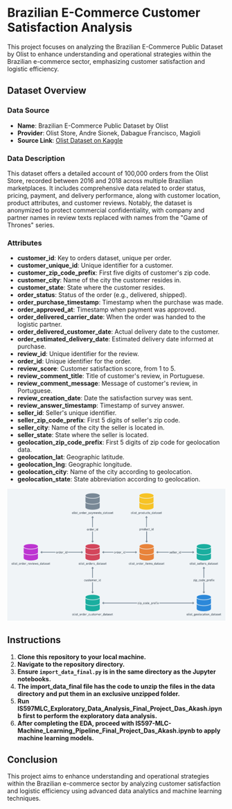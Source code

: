 # Brazilian E-Commerce Customer Satisfaction Analysis

This project focuses on analyzing the Brazilian E-Commerce Public Dataset by Olist to enhance understanding and operational strategies within the Brazilian e-commerce sector, emphasizing customer satisfaction and logistic efficiency.

## Dataset Overview

### Data Source
- **Name**: Brazilian E-Commerce Public Dataset by Olist
- **Provider**: Olist Store, Andre Sionek, Dabague Francisco, Magioli
- **Source Link**: [Olist Dataset on Kaggle](https://www.kaggle.com/datasets/olistbr/brazilian-ecommerce/data)

### Data Description
This dataset offers a detailed account of 100,000 orders from the Olist Store, recorded between 2016 and 2018 across multiple Brazilian marketplaces. It includes comprehensive data related to order status, pricing, payment, and delivery performance, along with customer location, product attributes, and customer reviews. Notably, the dataset is anonymized to protect commercial confidentiality, with company and partner names in review texts replaced with names from the "Game of Thrones" series.

### Attributes
- **customer_id**: Key to orders dataset, unique per order.
- **customer_unique_id**: Unique identifier for a customer.
- **customer_zip_code_prefix**: First five digits of customer's zip code.
- **customer_city**: Name of the city the customer resides in.
- **customer_state**: State where the customer resides.
- **order_status**: Status of the order (e.g., delivered, shipped).
- **order_purchase_timestamp**: Timestamp when the purchase was made.
- **order_approved_at**: Timestamp when payment was approved.
- **order_delivered_carrier_date**: When the order was handed to the logistic partner.
- **order_delivered_customer_date**: Actual delivery date to the customer.
- **order_estimated_delivery_date**: Estimated delivery date informed at purchase.
- **review_id**: Unique identifier for the review.
- **order_id**: Unique identifier for the order.
- **review_score**: Customer satisfaction score, from 1 to 5.
- **review_comment_title**: Title of customer's review, in Portuguese.
- **review_comment_message**: Message of customer's review, in Portuguese.
- **review_creation_date**: Date the satisfaction survey was sent.
- **review_answer_timestamp**: Timestamp of survey answer.
- **seller_id**: Seller's unique identifier.
- **seller_zip_code_prefix**: First 5 digits of seller's zip code.
- **seller_city**: Name of the city the seller is located in.
- **seller_state**: State where the seller is located.
- **geolocation_zip_code_prefix**: First 5 digits of zip code for geolocation data.
- **geolocation_lat**: Geographic latitude.
- **geolocation_lng**: Geographic longitude.
- **geolocation_city**: Name of the city according to geolocation.
- **geolocation_state**: State abbreviation according to geolocation.

![Dataset Overview](MLCproject.png)

## Instructions

1. **Clone this repository to your local machine.**
2. **Navigate to the repository directory.**
3. **Ensure `import_data_final.py` is in the same directory as the Jupyter notebooks.**
4. **The import_data_final file has the code to unzip the files in the data directory and put them in an exclusive unzipped folder.**
5. **Run IS597MLC_Exploratory_Data_Analysis_Final_Project_Das_Akash.ipynb first to perform the exploratory data analysis.**
6. **After completing the EDA, proceed with IS597-MLC-Machine_Learning_Pipeline_Final_Project_Das_Akash.ipynb to apply machine learning models.**

## Conclusion
This project aims to enhance understanding and operational strategies within the Brazilian e-commerce sector by analyzing customer satisfaction and logistic efficiency using advanced data analytics and machine learning techniques.

